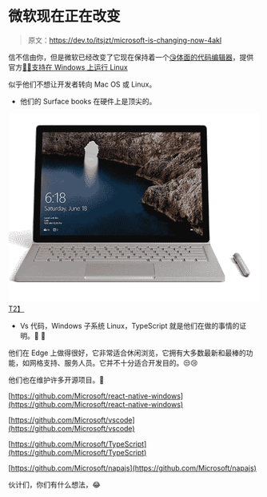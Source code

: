 # 微软现在正在改变

> 原文：<https://dev.to/itsjzt/microsoft-is-changing-now-4akl>

信不信由你，但是微软已经改变了它现在保持着一个[😘体面的代码编辑器](https://github.com/Microsoft/vscode)，提供官方[🐱‍🏍支持在 Windows 上运行 Linux](https://github.com/Microsoft/WSL)

似乎他们不想让开发者转向 Mac OS 或 Linux。

*   他们的 Surface books 在硬件上是顶尖的。

[![Surface Book](img/2bf9befd96bc342779263fdb6cbbc7a3.png)T2】](https://res.cloudinary.com/practicaldev/image/fetch/s--hVcu1wT---/c_limit%2Cf_auto%2Cfl_progressive%2Cq_auto%2Cw_880/https://c.s-microsoft.com/en-us/CMSImages/Surface_Book_MosaicPanelFeatures_Main-V1.jpg%3Fversion%3Dd5c58215-85d3-ba1c-bb4c-22c1de957fba)

*   Vs 代码，Windows 子系统 Linux，TypeScript 就是他们在做的事情的证明。🎉 🌹

他们在 Edge 上做得很好，它非常适合休闲浏览，它拥有大多数最新和最棒的功能，如网格支持、服务人员。它并不十分适合开发目的。😒😢

他们也在维护许多开源项目。👏

[https://github.com/Microsoft/react-native-windows](https://github.com/Microsoft/react-native-windows)

[https://github.com/Microsoft/vscode](https://github.com/Microsoft/vscode)

[https://github.com/Microsoft/TypeScript](https://github.com/Microsoft/TypeScript)

[https://github.com/Microsoft/napajs](https://github.com/Microsoft/napajs)

伙计们，你们有什么想法，😂